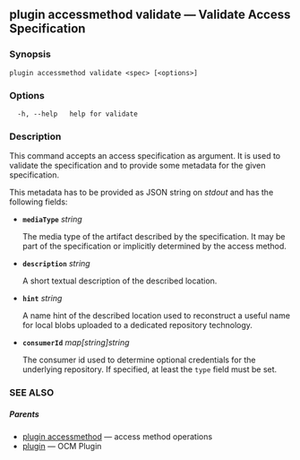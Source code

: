 ## plugin accessmethod validate &mdash; Validate Access Specification

### Synopsis

```
plugin accessmethod validate <spec> [<options>]
```

### Options

```
  -h, --help   help for validate
```

### Description


This command accepts an access specification as argument. It is used to
validate the specification and to provide some metadata for the given
specification.

This metadata has to be provided as JSON string on *stdout* and has the
following fields:

- **<code>mediaType</code>** *string*

  The media type of the artifact described by the specification. It may be part
  of the specification or implicitly determined by the access method.

- **<code>description</code>** *string*

  A short textual description of the described location.

- **<code>hint</code>** *string*

  A name hint of the described location used to reconstruct a useful
  name for local blobs uploaded to a dedicated repository technology.

- **<code>consumerId</code>** *map[string]string*

  The consumer id used to determine optional credentials for the
  underlying repository. If specified, at least the <code>type</code> field must be set.


### SEE ALSO

##### Parents

* [plugin accessmethod](plugin_accessmethod.md)	 &mdash; access method operations
* [plugin](plugin.md)	 &mdash; OCM Plugin

